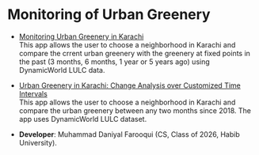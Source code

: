 # Monitoring of Urban Greenery

- [Monitoring Urban Greenery in Karachi](https://ee-mdfarooqui37.projects.earthengine.app/view/karachi-urban-green-space-change-analysis)  
This app allows the user to choose a neighborhood in Karachi and compare the crrent urban greenery with the greenery at fixed points in the past (3 months, 6 months, 1 year or 5 years ago) using DynamicWorld LULC data.  
- [Urban Greenery in Karachi: Change Analysis over Customized Time Intervals](https://ee-mdfarooqui37.projects.earthengine.app/view/karachi-urban-green-space-monitoring)  
This app allows the user to choose a neighborhood in Karachi and compare the urban greenery between any two months since 2018. The app uses DynamicWorld LULC dataset.   

- **Developer**: Muhammad Daniyal Farooqui (CS, Class of 2026, Habib University).